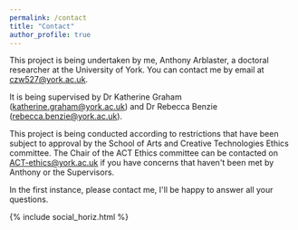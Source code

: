 ```yaml
---
permalink: /contact
title: "Contact"
author_profile: true
---
```


This project is being undertaken by me, Anthony Arblaster, a doctoral researcher at the University of York. You can contact me by email at [czw527@york.ac.uk](mailto:czw527@york.ac.uk).

It is being supervised by Dr Katherine Graham ([katherine.graham@york.ac.uk](mailto:katherine.graham@york.ac.uk)) and Dr Rebecca Benzie ([rebecca.benzie@york.ac.uk](mailto:rebecca.benzie@york.ac.uk)).

This project is being conducted according to restrictions that have been subject to approval by the School of Arts and Creative Technologies Ethics committee. The Chair of the ACT Ethics committee can be contacted on [ACT-ethics@york.ac.uk](mailto:act-ethics@york.ac.uk) if you have concerns that haven't been met by Anthony or the Supervisors.

In the first instance, please contact me, I'll be happy to answer all your questions.

{% include social_horiz.html %}

